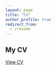 ```yaml
---
layout: page
title: "CV"
author_profile: true
redirect_from:
  - /resume
---
```


## My CV
[View CV](https://github.com/MyViewinWriting/shima.github.io/raw/master/files/SHIVANI_MALHOTRA_2025.pdf#view=FitH)

